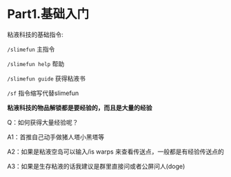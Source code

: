 #  Part1.基础入门

粘液科技的基础指令:

`/slimefun` 主指令

`/slimefun help` 帮助

`/slimefun guide` 获得粘液书

`/sf` 指令缩写代替slimefun


**粘液科技的物品解锁都是要经验的，而且是大量的经验**

Q：如何获得大量经验呢？

A1：首推自己动手做猪人塔小黑塔等

A2：如果是粘液空岛可以输入/is warps 来查看传送点，一般都是有经验传送点的

A3：如果是生存粘液的话我建议是群里直接问或者公屏问人(doge)
